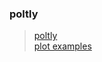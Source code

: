 ### poltly
> [poltly](https://plot.ly/python/) <br/>
> [plot examples](https://www.kaggle.com/benhamner/python-data-visualizations) <br/>
